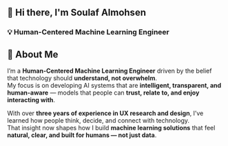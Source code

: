 ## 👋 Hi there, I'm Soulaf Almohsen

### 💡 Human-Centered Machine Learning Engineer


## 🤖 About Me

I’m a **Human-Centered Machine Learning Engineer** driven by the belief that technology should **understand, not overwhelm**.  
My focus is on developing AI systems that are **intelligent, transparent, and human-aware** — models that people can **trust, relate to, and enjoy interacting with**.  

With over **three years of experience in UX research and design**, I’ve learned how people think, decide, and connect with technology.  
That insight now shapes how I build **machine learning solutions** that feel **natural, clear, and built for humans — not just data**.


